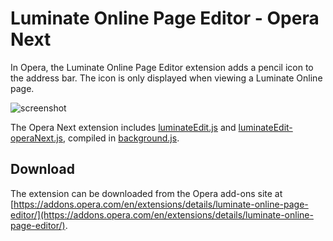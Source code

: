 Luminate Online Page Editor - Opera Next
========================================

In Opera, the Luminate Online Page Editor extension adds a pencil icon to the address bar. The icon is only 
displayed when viewing a Luminate Online page.

![screenshot](https://raw.github.com/noahcooper/luminateEdit/master/opera/screenshot.png "Opera Screenshot")

The Opera Next extension includes 
[luminateEdit.js](https://github.com/noahcooper/luminateEdit/blob/master/shared/src/luminateEdit.js) and 
[luminateEdit-operaNext.js](https://github.com/noahcooper/luminateEdit/blob/master/opera/src/luminateEdit-operaNext.js), 
compiled in [background.js](https://github.com/noahcooper/luminateEdit/blob/master/opera/src/background.js).

Download
--------

The extension can be downloaded from the Opera add-ons site at 
[https://addons.opera.com/en/extensions/details/luminate-online-page-editor/](https://addons.opera.com/en/extensions/details/luminate-online-page-editor/).